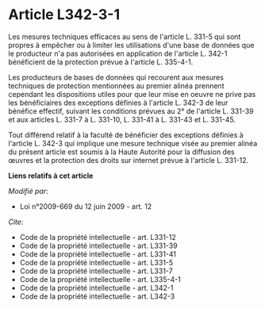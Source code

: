 # Article L342-3-1

Les mesures techniques efficaces au sens de l'article L. 331-5 qui sont propres à empêcher ou à limiter les utilisations
d'une base de données que le producteur n'a pas autorisées en application de l'article L. 342-1 bénéficient de la protection
prévue à l'article L. 335-4-1. 

Les producteurs de bases de données qui recourent aux mesures techniques de protection mentionnées au premier alinéa prennent
cependant les dispositions utiles pour que leur mise en oeuvre ne prive pas les bénéficiaires des exceptions définies à
l'article L. 342-3 de leur bénéfice effectif, suivant les conditions prévues au 2° de l'article L. 331-39 et aux articles L.
331-7 à L. 331-10, 
L. 331-41 à L. 331-43 et L. 331-45. 

Tout différend relatif à la faculté de bénéficier des exceptions définies à l'article L. 342-3 qui implique une mesure
technique visée au premier alinéa du présent article est soumis à la Haute Autorité pour la diffusion des œuvres et la
protection des droits sur internet prévue à l'article L. 331-12.

**Liens relatifs à cet article**

_Modifié par_:

  - Loi n°2009-669 du 12 juin 2009 - art. 12

_Cite_:

  - Code de la propriété intellectuelle - art. L331-12
  - Code de la propriété intellectuelle - art. L331-39
  - Code de la propriété intellectuelle - art. L331-41
  - Code de la propriété intellectuelle - art. L331-5
  - Code de la propriété intellectuelle - art. L331-7
  - Code de la propriété intellectuelle - art. L335-4-1
  - Code de la propriété intellectuelle - art. L342-1
  - Code de la propriété intellectuelle - art. L342-3
